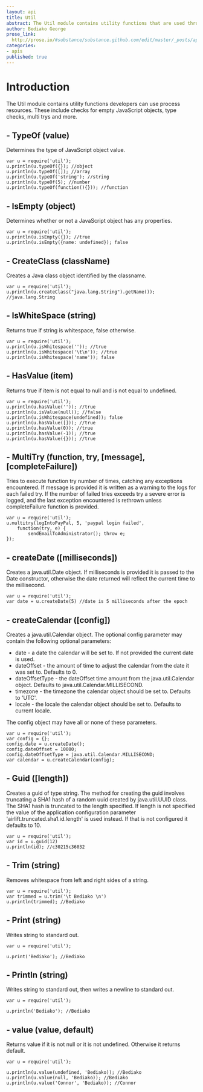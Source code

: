```yaml
---
layout: api
title: Util
abstract: The Util module contains utility functions that are used throughout Airlift.
author: Bediako George
prose_link:
  http://prose.io/#substance/substance.github.com/edit/master/_posts/apis/0100-01-04-util.md
categories:
- apis
published: true
---
```


# Introduction
The Util module contains utility functions developers can use process resources.  These include checks for empty JavaScript objects, type checks, multi trys and more.

## - TypeOf (value)
Determines the type of JavaScript object value.
    
    var u = require('util');
    u.println(u.typeOf({}); //object
    u.println(u.typeOf([]); //array
    u.println(u.typeOf('string'); //string
    u.println(u.typeOf(5); //number
    u.println(u.typeOf(function(){})); //function
    
## - IsEmpty (object)
Determines whether or not a JavaScript object has any properties.
    
    var u = require('util');
    u.println(u.isEmpty({}); //true
    u.println(u.isEmpty({name: undefined}); false

## - CreateClass (className)
Creates a Java class object identified by the classname.

	var u = require('util');
    u.println(u.createClass("java.lang.String").getName()); //java.lang.String

## - IsWhiteSpace (string)
Returns true if string is whitespace, false otherwise.

    var u = require('util');
    u.println(u.isWhitespace('')); //true
    u.println(u.isWhitespace('\t\n')); //true
    u.println(u.isWhitespace('name')); false

## - HasValue (item)
Returns true if item is not equal to null and is not equal to undefined.

    var u = require('util');
    u.println(u.hasValue('')); //true
    u.println(u.isValue(null)); //false
    u.println(u.isWhitespace(undefined)); false
    u.println(u.hasValue([])); //true
    u.println(u.hasValue(0)); //true
    u.println(u.hasValue(-1)); //true
    u.println(u.hasValue({})); //true
    
## - MultiTry (function, try, \[message\], \[completeFailure\])
Tries to execute function try number of times, catching any exceptions encountered.  If message is provided it is written as a warning to the logs for each failed try.  If the number of failed tries exceeds try a severe error is logged, and the last exception encountered is rethrown unless completeFailure function is provided.

    var u = require('util');
    u.multitry(logIntoPayPal, 5, 'paypal login failed', 
    	function(try, e) {
        	sendEmailToAdministrator(); throw e;
    });
    
## - createDate (\[milliseconds\])
Creates a java.util.Date object.  If milliseconds is provided it is passed to the Date constructor, otherwise the date returned will reflect the current time to the millisecond.

    var u = require('util');
    var date = u.createDate(5) //date is 5 milliseconds after the epoch
    
## - createCalendar (\[config\])
Creates a java.util.Calendar object.  The optional config parameter may contain the following optional parameters:

* date - a date the calendar will be set to. If not provided the current date is used.
* dateOffset - the amount of time to adjust the calendar from the date it was set to. Defaults to 0.
* dateOffsetType - the dateOffset time amount from the java.util.Calendar object.  Defaults to java.util.Calendar.MILLISECOND.
* timezone - the timezone the calendar object should be set to. Defaults to 'UTC'.
* locale - the locale the calendar object should be set to. Defaults to current locale.

The config object may have all or none of these parameters.

    var u = require('util');
    var config = {};
    config.date = u.createDate();
    config.dateOffset = 10000;
    config.dateOffsetType = java.util.Calendar.MILLISECOND;
    var calendar = u.createCalendar(config);
    
## - Guid (\[length\])
Creates a guid of type string.  The method for creating the guid involves truncating a SHA1 hash of a random uuid created by java.util.UUID class.  The SHA1 hash is truncated to the length specified.  If length is not specified the value of the application configuration parameter 'airlift.truncated.sha1.id.length' is used instead.  If that is not configured it defaults to 10.

    var u = require('util');
    var id = u.guid(12)
    u.println(id); //c30215c36032
    
## - Trim (string)
Removes whitespace from left and right sides of a string.

    var u = require('util');
    var trimmed = u.trim('\t Bediako \n')
    u.println(trimmed); //Bediako
    
## - Print (string)
Writes string to standard out.

    var u = require('util');

    u.print('Bediako'); //Bediako
    
## - Println (string)
Writes string to standard out, then writes a newline to standard out.

    var u = require('util');

    u.println('Bediako'); //Bediako
    
## - value (value, default)
Returns value if it is not null or it is not undefined.  Otherwise it returns default.

    var u = require('util');

    u.println(u.value(undefined, 'Bediako)); //Bediako
    u.println(u.value(null, 'Bediako)); //Bediako
    u.println(u.value('Connor', 'Bediako)); //Connor
